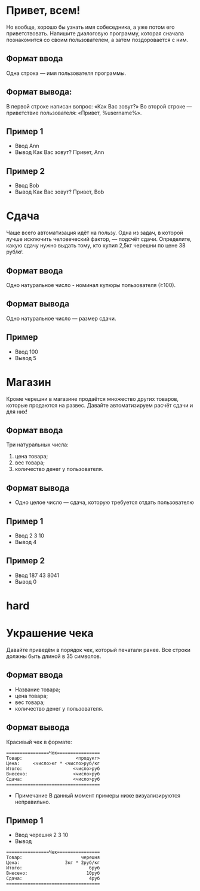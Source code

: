 # Привет, всем!
Но вообще, хорошо бы узнать имя собеседника, а уже потом его приветствовать.
Напишите диалоговую программу, которая сначала познакомится со своим пользователем, а затем поздоровается с ним.

## Формат ввода
Одна строка — имя пользователя программы.

## Формат вывода:
В первой строке написан вопрос: «Как Вас зовут?» Во второй строке — приветствие пользователя: «Привет, %username%».

## Пример 1
- Ввод
Ann
- Вывод
Как Вас зовут?
Привет, Ann

## Пример 2
- Ввод
Bob
- Вывод
Как Вас зовут?
Привет, Bob

# Сдача
Чаще всего автоматизация идёт на пользу.
Одна из задач, в которой лучше исключить человеческий фактор, — подсчёт сдачи.
Определите, какую сдачу нужно выдать тому, кто купил 2,5кг черешни по цене 38 руб/кг.

## Формат ввода
Одно натуральное число - номинал купюры пользователя (≥100).

## Формат вывода
Одно натуральное число — размер сдачи.

## Пример
- Ввод
100
- Вывод
5

# Магазин
Кроме черешни в магазине продаётся множество других товаров, которые продаются на развес.
Давайте автоматизируем расчёт сдачи и для них!

## Формат ввода
Три натуральных числа:
1. цена товара;
2. вес товара;
3. количество денег у пользователя.
## Формат вывода
- Одно целое число — сдача, которую требуется отдать пользователю

## Пример 1
- Ввод
2
3
10
- Вывод
4
## Пример 2
- Ввод
187
43
8041
- Вывод
0

# hard
# Украшение чека
Давайте приведём в порядок чек, который печатали ранее.
Все строки должны быть длиной в 35 символов.

## Формат ввода
- Название товара;
- цена товара;
- вес товара;
- количество денег у пользователя.
## Формат вывода
Красивый чек в формате:
```
================Чек================
Товар:                    <продукт>
Цена:     <число>кг * <число>руб/кг
Итого:                   <число>руб
Внесено:                 <число>руб
Сдача:                   <число>руб
===================================
```
- Примечание
В данный момент примеры ниже визуализируются неправильно.

## Пример 1
- Ввод
черешня
2
3
10
- Вывод
```
================Чек================
Товар:                      черешня
Цена:                 3кг * 2руб/кг
Итого:                         6руб
Внесено:                      10руб
Сдача:                         4руб
===================================
```